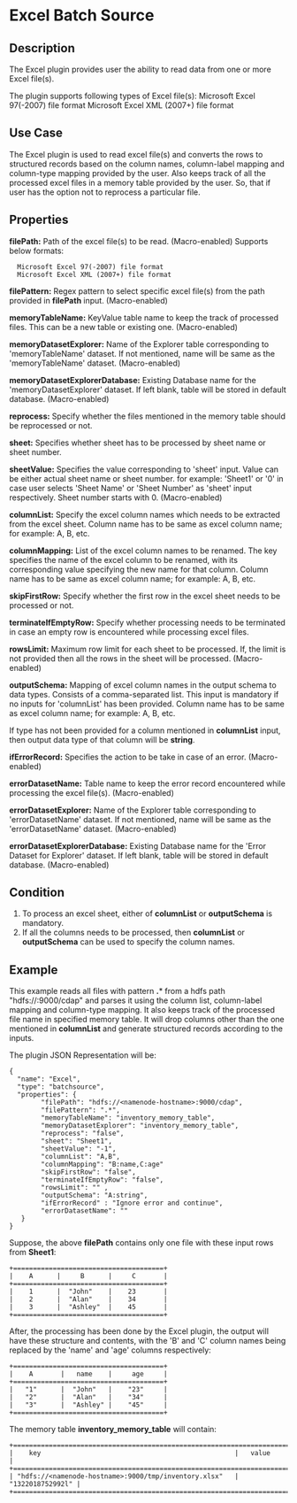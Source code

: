 # Excel Batch Source


Description
-----------
The Excel plugin provides user the ability to read data from one or more Excel file(s).

The plugin supports following types of Excel file(s):
Microsoft Excel 97(-2007) file format
Microsoft Excel XML (2007+) file format


Use Case
--------
The Excel plugin is used to read excel file(s) and converts the rows to structured records based
on the column names, column-label mapping and column-type mapping provided by the user. Also keeps track
of all the processed excel files in a memory table provided by the user. So, that if user has the option
not to reprocess a particular file.


Properties
----------

**filePath:** Path of the excel file(s) to be read. (Macro-enabled) Supports below formats:

      Microsoft Excel 97(-2007) file format
      Microsoft Excel XML (2007+) file format

**filePattern:** Regex pattern to select specific excel file(s) from the path provided
in **filePath** input. (Macro-enabled)

**memoryTableName:** KeyValue table name to keep the track of processed files. This can be
a new table or existing one. (Macro-enabled)

**memoryDatasetExplorer:** Name of the Explorer table corresponding to 'memoryTableName' dataset. If not mentioned,
name will be same as the 'memoryTableName' dataset. (Macro-enabled)

**memoryDatasetExplorerDatabase:** Existing Database name for the 'memoryDatasetExplorer' dataset.
If left blank, table will be stored in default database. (Macro-enabled)

**reprocess:** Specify whether the files mentioned in the memory table should be reprocessed or not.

**sheet:** Specifies whether sheet has to be processed by sheet name or sheet number.

**sheetValue:** Specifies the value corresponding to 'sheet' input. Value can be either actual
sheet name or sheet number.
for example: 'Sheet1' or '0' in case user selects 'Sheet Name' or 'Sheet Number' as 'sheet'
input respectively. Sheet number starts with 0. (Macro-enabled)

**columnList:** Specify the excel column names which needs to be extracted from the excel sheet.
Column name has to be same as excel column name; for example: A, B, etc.

**columnMapping:** List of the excel column names to be renamed. The key specifies the name of the
excel column to be renamed, with its corresponding value specifying the new name for that column.
Column name has to be same as excel column name; for example: A, B, etc.

**skipFirstRow:** Specify whether the first row in the excel sheet needs to be processed or not.

**terminateIfEmptyRow:** Specify whether processing needs to be terminated in case an empty row is
encountered while processing excel files.

**rowsLimit:** Maximum row limit for each sheet to be processed. If, the limit is not provided then
all the rows in the sheet will be processed. (Macro-enabled)

**outputSchema:** Mapping of excel column names in the output schema to data types. Consists of
a comma-separated list. This input is mandatory if no inputs for 'columnList' has been provided.
Column name has to be same as excel column name; for example: A, B, etc.

If type has not been provided for a column mentioned in **columnList** input, then output data type
of that column will be **string**.

**ifErrorRecord:** Specifies the action to be take in case of an error. (Macro-enabled)

**errorDatasetName:** Table name to keep the error record encountered while processing the excel file(s). (Macro-enabled)

**errorDatasetExplorer:** Name of the Explorer table corresponding to 'errorDatasetName' dataset.  If not mentioned,
name will be same as the 'errorDatasetName' dataset. (Macro-enabled)

**errorDatasetExplorerDatabase:** Existing Database name for the 'Error Dataset for Explorer' dataset. If left blank,
table will be stored in default database. (Macro-enabled)


Condition
---------

1. To process an excel sheet, either of **columnList** or **outputSchema** is mandatory.
2. If all the columns needs to be processed, then **columnList** or **outputSchema** can be used to specify the column
   names.


Example
-------

This example reads all files with pattern **.*** from a hdfs path "hdfs://<namenode-hostname>:9000/cdap"  and parses it
using the column list, column-label mapping and column-type mapping. It also keeps track of the processed
file name in specified memory table. It will drop columns other than the one mentioned in **columnList** and
generate structured records according to the inputs.

The plugin JSON Representation will be:

    {
      "name": "Excel",
      "type": "batchsource",
      "properties": {
            "filePath": "hdfs://<namenode-hostname>:9000/cdap",
            "filePattern": ".*",
            "memoryTableName": "inventory_memory_table",
            "memoryDatasetExplorer": "inventory_memory_table",
            "reprocess": "false",
            "sheet": "Sheet1",
            "sheetValue": "-1",
            "columnList": "A,B",
            "columnMapping": "B:name,C:age"
            "skipFirstRow": "false",
            "terminateIfEmptyRow": "false",
            "rowsLimit": "" ,
            "outputSchema": "A:string",
            "ifErrorRecord" : "Ignore error and continue",
            "errorDatasetName": ""
       }
    }

Suppose, the above **filePath** contains only one file with these input rows from **Sheet1**:

    +======================================+
    |    A      |     B      |     C       |
    +======================================+
    |    1      |  "John"    |    23       |
    |    2      |  "Alan"    |    34       |
    |    3      |  "Ashley"  |    45       |
    +======================================+

After, the processing has been done by the Excel plugin, the output will have these
structure and contents, with the 'B' and 'C' column names being replaced by the 'name' and 'age'
columns respectively:

    +======================================+
    |    A       |   name    |     age     |
    +======================================+
    |   "1"      |  "John"   |    "23"     |
    |   "2"      |  "Alan"   |    "34"     |
    |   "3"      |  "Ashley" |    "45"     |
    +======================================+


The memory table **inventory_memory_table** will contain:

    +===========================================================================+
    |    key                                                 |   value          |
    +===========================================================================+
    | "hdfs://<namenode-hostname>:9000/tmp/inventory.xlsx"   | "1322018752992l" |
    +===========================================================================+
